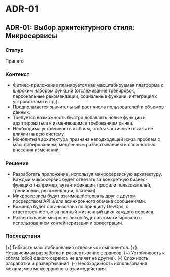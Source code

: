 # ADR-01 

## ADR-01: Выбор архитектурного стиля: Микросервисы

### Статус

Принято

### Контекст

- Фитнес-приложение планируется как масштабируемая платформа с широким набором функций (отслеживание тренировок, персональные рекомендации, социальные функции, интеграция с устройствами и т.д.).
- Предполагается значительный рост числа пользователей и объемов данных.
- Требуется возможность быстро добавлять новые функции и адаптироваться к изменяющимся требованиям рынка.
- Необходима устойчивость к сбоям, чтобы частичные отказы не влияли на всю систему.
- Монолитная архитектура признана неподходящей из-за проблем с масштабированием, медленным развертыванием и сложностью внесения изменений.

### Решение

- Разработать приложение, используя микросервисную архитектуру.
Каждый микросервис будет отвечать за конкретную бизнес-функцию (например, аутентификация, профили пользователей, тренировки, рекомендации, платежи).
- Микросервисы будут взаимодействовать друг с другом посредством API и/или асинхронного обмена сообщениями.
- Команда будет организована по принципу DevOps, с ответственностью за полный жизненный цикл каждого сервиса.
- Развертывание микросервисов будет автоматизировано с использованием контейнеризации и оркестрации.

### Последствия

(+) Гибкость масштабирования отдельных компонентов.
(+) Независимая разработка и развертывание сервисов.
(+) Устойчивость к сбоям (сбой одного сервиса не влияет на другие).
(-) Сложность разработки и развертывания.
(-) Необходимость использования механизмов межсервисного взаимодействия.